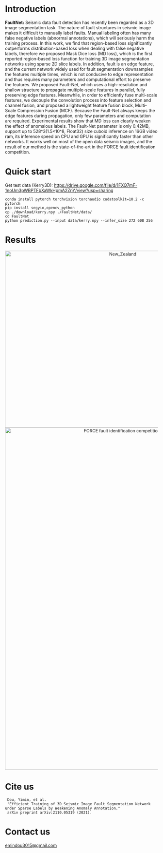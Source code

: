 # Introduction

**FaultNet:**
Seismic data fault detection has recently been regarded as a 3D image segmentation task. The nature of fault structures in seismic image makes it difficult to manually label faults. Manual labeling often has many false negative labels (abnormal annotations), which will seriously harm the training process. In this work, we find that region-based loss significantly outperforms distribution-based loss when dealing with false negative labels, therefore we proposed Mask Dice loss (MD loss), which is the first reported region-based loss function for training 3D image segmentation networks using sparse 2D slice labels. In addition, fault is an edge feature, and the current network widely used for fault segmentation downsamples the features multiple times, which is not conducive to edge representation and thus requires many parameters and computational effort to preserve the features. We proposed Fault-Net, which uses a high-resolution and shallow structure to propagate multiple-scale features in parallel, fully preserving edge features. Meanwhile, in order to efficiently fuse multi-scale features, we decouple the convolution process into feature selection and channel fusion, and proposed a lightweight feature fusion block, Multi-Scale Compression Fusion (MCF). Because the Fault-Net always keeps the edge features during propagation, only few parameters and computation are required. Experimental results show that MD loss can clearly weaken the effect of anomalous labels. The Fault-Net parameter is only 0.42MB, support up to 528^3(1.5×10^8, Float32) size cuboid inference on 16GB video ram, its inference speed on CPU and GPU is significantly faster than other networks. It works well on most of the open data seismic images, and the result of our method is the state-of-the-art in the FORCE fault identification competition.

# Quick start
Get test data (Kerry3D): https://drive.google.com/file/d/1FXQ7mF-1noUm3pWBPTFbXaWkHpmA2ZnY/view?usp=sharing
    
    conda install pytorch torchvision torchaudio cudatoolkit=10.2 -c pytorch
    pip install segyio,opencv_python
    cp ./download/kerry.npy ./FaultNet/data/
    cd FaultNet
    python prediction.py --input data/kerry.npy --infer_size 272 608 256

# Results
<div align=center><img src="https://github.com/douyimin/FaultNet/blob/main/results/New_Zealand.png" width="760" height="580" alt="New_Zealand"/><br/>
<img src="https://github.com/douyimin/FaultNet/blob/main/results/FORCE_ML.png" width="760" height="1123" alt="FORCE fault identification competition]"/><br/></div>

# Cite us
   
     Dou, Yimin, et al. 
     "Efficient Training of 3D Seismic Image Fault Segmentation Network under Sparse Labels by Weakening Anomaly Annotation."
     arXiv preprint arXiv:2110.05319 (2021).

# Contact us
emindou3015@gmail.com

